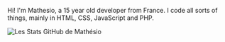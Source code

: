 Hi! I'm Mathesio, a 15 year old developer from France. I code all sorts of things, mainly in HTML, CSS, JavaScript and PHP.

![Les Stats GitHub de Mathésio](https://github-readme-stats.vercel.app/api?username=Mathésio&show_icons=true)

